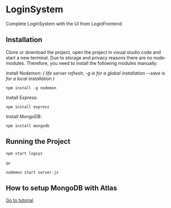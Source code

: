 # LoginSystem

Complete LoginSystem with the UI from LoginFrontend

## Installation &nbsp;&nbsp;&nbsp;&nbsp;&nbsp;

Clone or download the project, open the project in visual studio code and start a new terminal. Due to storage and privacy reasons there are no node-modules. Therefore, you need to install the following modules manually:

Install Nodemon: _( life server refresh, -g is for a global installation --save is for a local installation )_

```
npm install -g nodemon
```

Install Express:

```
npm install express
```

Install MongoDB:

```
npm install mongodb
```


## Running the Project

```
npm start logsys
```

or

```
nodemon start server.js
```

## How to setup MongoDB with Atlas

[Go to tutorial]([https://theasciicode.com.ar/](https://www.mongodb.com/developer/quickstart/node-crud-tutorial/?_ga=2.97668826.438107056.1653379753-194282987.1653379753#setup))
